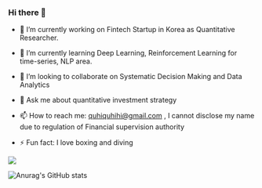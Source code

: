 ### Hi there 👋

- 🔭 I’m currently working on Fintech Startup in Korea as Quantitative Researcher.
- 🌱 I’m currently learning Deep Learning, Reinforcement Learning for time-series, NLP area. 
- 👯 I’m looking to collaborate on Systematic Decision Making and Data Analytics

- 💬 Ask me about quantitative investment strategy 
- 📫 How to reach me: quhiquhihi@gmail.com , I cannot disclose my name due to regulation of Financial supervision authority
- ⚡ Fun fact: I love boxing and diving

<a href="https://quhiquhihi.github.io/" target="_blank"><img src="https://img.shields.io/badge/Firebase-FFCA28?style=flat-square&logo=HomeAdvisor&logoColor=White"/></a>


![Anurag's GitHub stats](https://github-readme-stats.vercel.app/api?username=QuhiQuhihi&show_icons=true&theme=radical)


<!--
**QuhiQuhihi/QuhiQuhihi** is a ✨ _special_ ✨ repository because its `README.md` (this file) appears on your GitHub profile.

Here are some ideas to get you started:

- 🔭 I’m currently working on ...
- 🌱 I’m currently learning ...
- 👯 I’m looking to collaborate on ...
- 🤔 I’m looking for help with ...
- 💬 Ask me about ...
- 📫 How to reach me: ...
- 😄 Pronouns: ...
- ⚡ Fun fact: ...
-->
